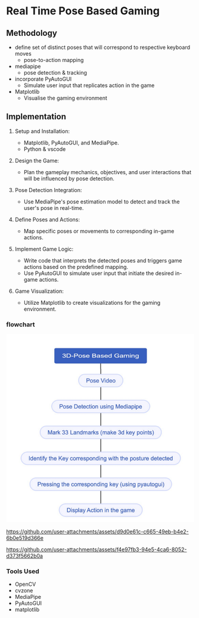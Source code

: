 # Real Time Pose Based Gaming

## Methodology
- define set of distinct poses that will correspond to respective keyboard moves 
  - pose-to-action mapping
- mediapipe
  - pose detection & tracking
- incorporate PyAutoGUI
  - Simulate user input that replicates action in the game
- Matplotlib
  - Visualise the gaming environment

## Implementation
1. Setup and Installation:
   -  Matplotlib, PyAutoGUI, and MediaPipe.
   -  Python & vscode

2. Design the Game:
   - Plan the gameplay mechanics, objectives, and user interactions that will be influenced by pose detection.

3. Pose Detection Integration:
   - Use MediaPipe's pose estimation model to detect and track the user's pose in real-time.

4. Define Poses and Actions:
   - Map specific poses or movements to corresponding in-game actions. 

5. Implement Game Logic:
   - Write code that interprets the detected poses and triggers game actions based on the predefined mapping.
   - Use PyAutoGUI to simulate user input that initiate the desired in-game actions.

6. Game Visualization:
   - Utilize Matplotlib to create visualizations for the gaming environment.

### flowchart
![image](https://github.com/winterrray/real-time-pose-based-gaming/blob/main/Screenshot%202024-09-13%20150714.png)


https://github.com/user-attachments/assets/d9d0e61c-c665-49eb-b4e2-6b0e519d366e

https://github.com/user-attachments/assets/f4e97fb3-94e5-4ca6-8052-d373f5662b0a


### Tools Used
- OpenCV
- cvzone
- MediaPipe
- PyAutoGUI
- matplotlib
